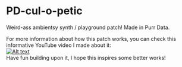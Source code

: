 # PD-cul-o-petic
 Weird-ass ambientsy synth / playground patch!
 Made in Purr Data.  
   
 For more information about how this patch works, you can check this informative YouTube video I made about it:  
 [![Alt text](https://img.youtube.com/vi/LDu1kUr-oIU/0.jpg)](https://www.youtube.com/watch?v=LDu1kUr-oIU)  
 Have fun building upon it, I hope this inspires some better works!
